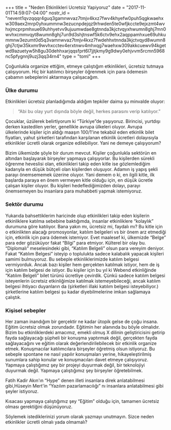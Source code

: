 +++
title = "Neden Etkinlikleri Ucretsiz Yapiyoruz"
date = "2017-11-01T14:59:07-04:00"
nostr_id = "nevent1qvzqqqr4guq3gamnwvaz7tmjv4kxz7fwv4khyefw0puh5qgkwaehxw309aex2mrp0yhxummnw3ezucnpdejqz9rhwden5te0wfjkccte9ejxzmt4wvhxjmcprpmhxue69uhhyetvv9ujuumwdae8gtnnda3kjctvqyxhwumn8ghj7mn0wvhxcmmvqyt8wumn8ghj7un9d3shjtnswf5k6ctv9ehx2aqppamhxue69uhkummnw3ezumt0d5q3vamnwvaz7tmjv4kxz7fwdehhxtnnda3kjctvqyd8wumn8ghj7ctjw35kxmr9wvhxcctev4erxtnwv4mhxqg7waehxw309akkcuewv94kgetwd9azuetyw5h8gu30dehhxarjqqsfprt6l7jjtjkmy9g9dwy0ehjvvm5rcmn5968nc5pfygnnj9uzj3qq34rn4"
type = "toml"
+++

Çoğunlukla organize ettiğim, etmeye çalıştığım etkinlikleri, ücretsiz tutmaya çalışıyorum. Hiç bir katılımcı birşeyler öğrenmek için para ödemesin çabamın sebeplerini aktarmaya çalışacağım.

### Ülke durumu

Etkinlikleri ücretsiz planladığımda aldığım tepkiler daima şu minvalde oluyor:

> “Abi bu olay yurt dışında böyle değil, herkes parasını verip katılıyor.”

Çocuklar, üzülerek belirtiyorum ki “Türkiye”de yaşıyoruz. Birincisi, yurtdışı derken kastedilen yerler, genellikle avrupa ülkeleri oluyor. Avrupa ülkelerinde kişiler için aldığı maaşın 100/1'ine tekabül eden etkinlik bilet fiyatları, yahut şirketleri tarafından karşılanan etkinlik ücretleri dolayısıyla etkinlikler ücretli olarak organize edilebiliyor. Yani ne demeye çalışıyorum?

Bizim ülkemizde şöyle bir durum mevcut. Kişiler çoğunlukla sektörün en altından başlayarak birşeyler yapmaya çalışıyorlar. Bu kişilerden sürekli öğrenme heveslisi olan, etkinlikleri takip eden kitle ise gözlemlediğim kadarıyla en düşük bütçeli olan kişilerden oluşuyor. Adamın iş yapış şekli parayı önemsememek üzerine oluyor. Yani demem o ki, en ilgili kitle, ilk başlarda paraya en önem vermeyen kitle olduğu için, en düşük ücretle çalışan kişiler oluyor. Bu kişileri hedeflediğimizden dolayı, parayı önemsemeyen bu insanlara para muhabbeti yapmak istemiyoruz.

### Sektör durumu

Yukarıda bahsettiklerim haricinde olup etkinlikleri takip eden kişilerin etkinliklere katılma sebebine baktığımda, insanlar etkinliklere “kolaylık” durumuna göre katılıyor. Bana yakın mı, ücretsiz mi, faydalı mı? Bu kitle için o etkinlikten alacağı promosyonlar, katılım belgeleri vs bir önem arz etmediği için, etkinlik için para ödemek istemiyor. Evet maalesef ki, ülkemizde “Belge” para eder gözüküyor fakat “Bilgi” para etmiyor. Külterel bir olay bu. “Diplomalı” meselesindeki gibi, “Katılım Belgeli” olsun para vereyim deniyor. Fakat “Katılım Belgesi” isteyip o toplulukta sadece kalabalık yapacak kişileri samimi bulmuyoruz. Bu sebeple etkinliklerimizde katılım belgesi vermiyorduk. Ancak bazı kişiler hem gerçekten katılmak istiyor, hem de iş için katılım belgesi de istiyor. Bu kişiler için bu yıl ki Webend etkinliğinde “Katılım Belgeli” bilet türünü ücretliye çevirdik. Çünkü sadece katılım belgesi isteyenlerin ücretsiz etkinliğimize katılmak istemeyebileceği, ancak katılım belgesi ihtiyacı duyanların da (şirketleri illaki katılım belgesi isteyebiliyor.) şirketlerine katılım belgesi şu kadar diyebilmelerine imkan sağlamaya çalıştık.

### Kişisel sebepler

Her zaman inandığım bir gerçektir ne kadar ütopik gelse de çoğu insana. Eğitim ücretsiz olmak zorundadır. Eğitimin her alanında bu böyle olmalıdır. Bizim bu etkinliklerdeki amacımız, emekli olmuş X dilinin geliştiricisini getirip fayda sağlayacağı şüpheli bir konuşma yaptırmak değil, gerçekten fayda sağlayacağını ve eğitim olarak değerlendirilebilecek bir etkinlik organize etmek. Konuşmacılar katılımcılara birşeyler öğretmiş olsun istiyoruz. Bu sebeple spontane ne nasıl yapılır konuşmaları yerine, hikayeleştirilmiş sunumlara sahip konular ve konuşmacıları davet etmeye çalışıyoruz. Yapmaya çalıştığımız şey bir projeyi duyurmak değil, bir teknolojiyi duyurmak değil. Yapmaya çalıştığımız şey birşeyler öğretebilmek.

Fatih Kadir Akın'ın “Hype” denen illeti insanlara direk anlatabilmesi gibi,Hüseyin Mert'in “Yazılım pazarlamacılığı” nı insanlara anlatabilmesi gibi şeyler istiyoruz.

Kısacası yapmaya çalıştığımız şey “Eğitim” olduğu için, tamamen ücretsiz olması gerektiğini düşünüyoruz.

Söylemek istediklerinizi yorum olarak yazmayı unutmayın. Sizce neden etkinlikler ücretli olmalı yada olmamalı?
